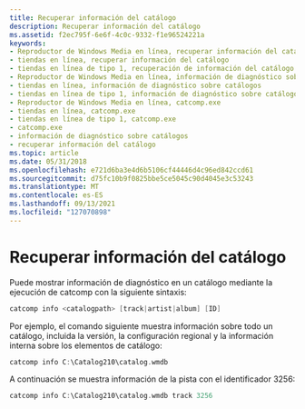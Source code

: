 ```yaml
---
title: Recuperar información del catálogo
description: Recuperar información del catálogo
ms.assetid: f2ec795f-6e6f-4c0c-9332-f1e96524221a
keywords:
- Reproductor de Windows Media en línea, recuperar información del catálogo
- tiendas en línea, recuperar información del catálogo
- tiendas en línea de tipo 1, recuperación de información del catálogo
- Reproductor de Windows Media en línea, información de diagnóstico sobre catálogos
- tiendas en línea, información de diagnóstico sobre catálogos
- tiendas en línea de tipo 1, información de diagnóstico sobre catálogos
- Reproductor de Windows Media en línea, catcomp.exe
- tiendas en línea, catcomp.exe
- tiendas en línea de tipo 1, catcomp.exe
- catcomp.exe
- información de diagnóstico sobre catálogos
- recuperar información del catálogo
ms.topic: article
ms.date: 05/31/2018
ms.openlocfilehash: e721d6ba3e4d6b5106cf44446d4c96ed842ccd61
ms.sourcegitcommit: d75fc10b9f0825bbe5ce5045c90d4045e3c53243
ms.translationtype: MT
ms.contentlocale: es-ES
ms.lasthandoff: 09/13/2021
ms.locfileid: "127070898"
---
```

# <a name="retrieving-catalog-information"></a>Recuperar información del catálogo

Puede mostrar información de diagnóstico en un catálogo mediante la ejecución de catcomp con la siguiente sintaxis:


```C++
catcomp info <catalogpath> [track|artist|album] [ID]
```



Por ejemplo, el comando siguiente muestra información sobre todo un catálogo, incluida la versión, la configuración regional y la información interna sobre los elementos de catálogo:


```C++
catcomp info C:\Catalog210\catalog.wmdb
```



A continuación se muestra información de la pista con el identificador 3256:


```C++
catcomp info C:\Catalog210\catalog.wmdb track 3256
```



 

 





